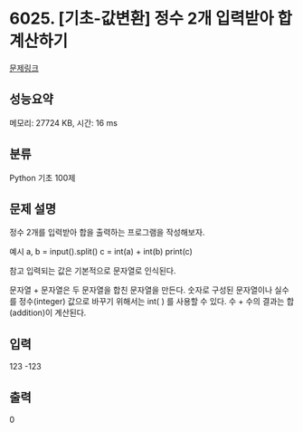 # 6025. [기초-값변환] 정수 2개 입력받아 합 계산하기 

[문제링크](https://codeup.kr/problem.php?id=6025)

## 성능요약

메모리: 27724 KB, 시간: 16 ms

## 분류

Python 기초 100제

## 문제 설명

정수 2개를 입력받아
합을 출력하는 프로그램을 작성해보자.

예시
a, b = input().split()
c = int(a) + int(b)
print(c)

참고
입력되는 값은 기본적으로 문자열로 인식된다.

문자열 + 문자열은 두 문자열을 합친 문자열을 만든다.
숫자로 구성된 문자열이나 실수를 정수(integer) 값으로 바꾸기 위해서는 int( ) 를 사용할 수 있다.
수 + 수의 결과는 합(addition)이 계산된다.

## 입력

123 -123

## 출력

0